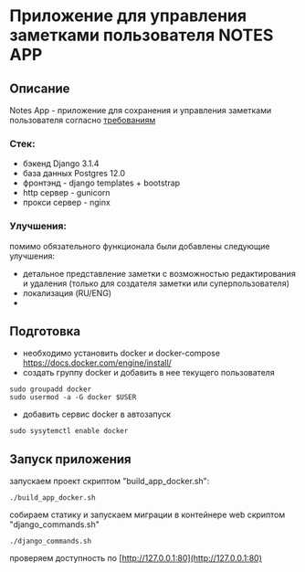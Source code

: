 # Приложение для управления заметками пользователя NOTES APP

## Описание
Notes App - приложение для сохранения и управления заметками пользователя согласно [требованиям](https://disk.yandex.ru/i/kS4uO2KN2t3ELA)

### Стек:
- бэкенд Django 3.1.4
- база данных Postgres 12.0
- фронтэнд - django templates + bootstrap
- http сервер - gunicorn
- прокси сервер - nginx

### Улучшения:

помимо обязательного функционала были добавлены следующие улучшения:

 - детальное представление заметки с возможностью редактирования и удаления (только для создателя заметки или суперпользователя)
 - локализация (RU/ENG)
 - 

## Подготовка
 - необходимо установить docker и docker-compose https://docs.docker.com/engine/install/
 - создать группу docker и добавить в нее текущего пользователя
```commandline
sudo groupadd docker
sudo usermod -a -G docker $USER
```
 - добавить сервис docker в автозапуск
```commandline
sudo sysytemctl enable docker
```

## Запуск приложения
запускаем проект скриптом "build_app_docker.sh":
```commandline
./build_app_docker.sh
```
собираем статику и запускаем миграции в контейнере web скриптом "django_commands.sh"
```commandline
./django_commands.sh
```

проверяем доступность по [http://127.0.0.1:80](http://127.0.0.1:80)